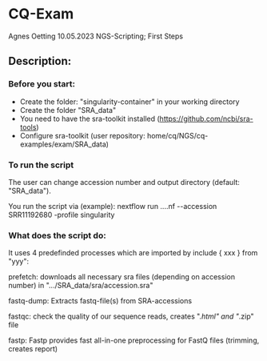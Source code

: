 # CQ-Exam
Agnes Oetting
10.05.2023
NGS-Scripting; First Steps

## Description:
### Before you start: 
- Create the folder: "singularity-container" in your working directory
- Create the folder "SRA_data"
- You need to have the sra-toolkit installed (https://github.com/ncbi/sra-tools)
- Configure sra-toolkit (user repository: home/cq/NGS/cq-examples/exam/SRA_data)

### To run the script
The user can change accession number and output directory (default: "SRA_data").

You run the script via (example):
nextflow run ....nf --accession SRR11192680 -profile singularity
### What does the script do:
It uses 4 predefinded processes which are imported by include { xxx } from "yyy":

prefetch: downloads all necessary sra files (depending on accession number) in ".../SRA_data/sra/accession.sra"

fastq-dump: Extracts fastq-file(s) from SRA-accessions

fastqc: check the quality of our sequence reads, creates ".*html" and "*.zip" file

fastp: Fastp provides fast all-in-one preprocessing for FastQ files (trimming, creates report)
